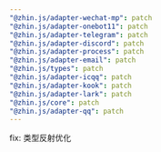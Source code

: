 ```yaml
---
"@zhin.js/adapter-wechat-mp": patch
"@zhin.js/adapter-onebot11": patch
"@zhin.js/adapter-telegram": patch
"@zhin.js/adapter-discord": patch
"@zhin.js/adapter-process": patch
"@zhin.js/adapter-email": patch
"@zhin.js/types": patch
"@zhin.js/adapter-icqq": patch
"@zhin.js/adapter-kook": patch
"@zhin.js/adapter-lark": patch
"@zhin.js/core": patch
"@zhin.js/adapter-qq": patch
---
```


fix: 类型反射优化
